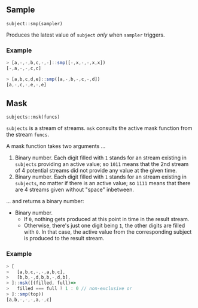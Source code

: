 ## Sample
`subject::smp(sampler)`

Produces the latest value of `subject` *only* when `sampler` triggers.

### Example
```js
> [a,-,-,b,c,-,-]::smp([-,x,-,-,x,x])
[-,a,-,-,c,c]

> [a,b,c,d,e]::smp([a,-,b,-,c,-,d])
[a,-,c,-,e,-,e]
```

## Mask
`subjects::msk(funcs)`

`subjects` is a stream of streams. `msk` consults the active mask function from the stream `funcs`.

A mask function takes two arguments ...

1. Binary number. Each digit filled with `1` stands for an stream existing in `subjects` providing an active value; so `1011` means that the 2nd stream of 4 potential streams did not provide any value at the given time.
2. Binary number. Each digit filled with `1` stands for an stream existing in `subjects`, no matter if there is an active value; so `1111` means that there are 4 streams given without "space" inbetween.

... and returns a binary number:

* Binary number.
  * If `0`, nothing gets produced at this point in time in the result stream.
  * Otherwise, there's just one digit being `1`, the other digits are filled with `0`. In that case, the active value from the corresponding subject is produced to the result stream.

### Example
```js
> [
>   [a,b,c,-,-,a,b,c],
>   [b,b,-,d,b,b,-,d,b],
> ]::msk([(filled, full)=>
>   filled === full ? 1 : 0 // non-exclusive or
> ]::smp(top))
[a,b,-,-,-,a,-,c]
```
